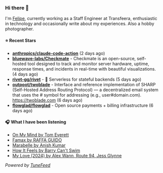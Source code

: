 ### Hi there 👋

I'm [Felipe](https://felipevm.com), currently working as a Staff Engineer at Transfeera, enthusiastic in technology and occasionally write about my experiences. Also a hobby photographer.

#### ⭐ Recent Stars
- **[anthropics/claude-code-action](https://github.com/anthropics/claude-code-action)** (2 days ago)
- **[bluewave-labs/Checkmate](https://github.com/bluewave-labs/Checkmate)** - Checkmate is an open-source, self-hosted tool designed to track and monitor server hardware, uptime, response times, and incidents in real-time with beautiful visualizations. (4 days ago)
- **[rivet-gg/rivet](https://github.com/rivet-gg/rivet)** - 🔩 Serverless for stateful backends (5 days ago)
- **[outpoot/twoblade](https://github.com/outpoot/twoblade)** - Interface and reference implementation of SHARP (Self-Hosted Address Routing Protocol) — a decentralized email system that uses the # symbol for addressing (e.g., user#domain.com). https://twoblade.com (6 days ago)
- **[flowglad/flowglad](https://github.com/flowglad/flowglad)** - Open source payments &#43; billing infrastructure (6 days ago)

#### 🎧 What I have been listening
- [On My Mind by Tom Everett](https://open.spotify.com/track/6T8m7PxHhJb25OZmgWXSej)
- [Famax by RAFFA GUIDO](https://open.spotify.com/track/2xpeEb2moFy7dRinc7tUnz)
- [Marabelle by Anish Kumar](https://open.spotify.com/track/5pkCK8nUi4yxwNIVi03FIm)
- [How It Feels by Barry Can&#39;t Swim](https://open.spotify.com/track/2DSQvvaojC1yu5phfWDKuB)
- [My Love (2024) by Alex Wann, Route 94, Jess Glynne](https://open.spotify.com/track/2nljjiWhzVIugb5vgEMQQk)

_Powered by [TuneFeed](https://tunefeed.app?ref=github.com)_
